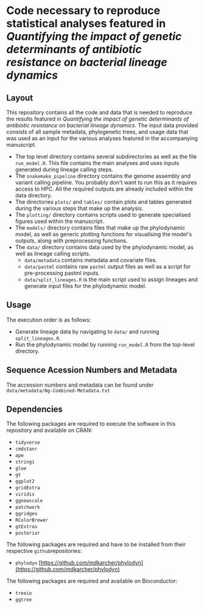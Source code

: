 # Code necessary to reproduce statistical analyses featured in _Quantifying the impact of genetic determinants of antibiotic resistance on bacterial lineage dynamics_
## Layout
This repository contains all the code and data that is needed to reproduce the results featured in _Quantifying the impact of genetic determinants of antibiotic resistance on bacterial lineage dynamics_. The input data provided consists of all sample metadata, phylogenetic trees, and usage data that was used as an input for the various analyses featured in the accompanying manuscript.
* The top level directory contains several subdirectories as well as the file ```run_model.R```. This file contains the main analyses and uses inputs generated during lineage calling steps.
* The ```snakemake_pipeline``` directory contains the genome assembly and variant calling pipeline. You probably don't want to run this as it requires access to HPC. All the required outputs are already included within the data directory.
* The directories ```plots/``` and ```tables/``` contain plots and tables generated during the various steps that make up the analysis.
* The ```plotting/``` directory contains scripts used to generate specialised figures used within the manuscript.
* The ```models/``` directory contains files that make up the phylodynamic model, as well as generic plotting functions for visualising the model's outputs, along with preprocessing functions.
* The ```data/``` directory contains data used by the phylodynamic model, as well as lineage calling scripts.
  + ```data/metadata``` contains metadata and covariate files.
  + ```data/pastml``` contains raw ```pastml``` output files as well as a script for pre-processing pastml inputs.
  + ```data/split_lineages.R``` is the main script used to assign lineages and generate input files for the phylodynamic model.

## Usage
The execution order is as follows:
* Generate lineage data by navigating to ```data/``` and running ```split_lineages.R```.
* Run the phylodynamic model by running ```run_model.R``` from the top-level directory.

## Sequence Acession Numbers and Metadata
The accession numbers and metadata can be found under ```data/metadata/Ng-Combined-Metadata.txt```

## Dependencies
The following packages are required to execute the software in this repository and available on CRAN:
* ```tidyverse```
* ```cmdstanr```
* ```ape```
* ```stringi```
* ```glue```
* ```gt```
* ```ggplot2```
* ```gridExtra```
* ```viridis```
* ```ggnewscale```
* ```patchwork```
* ```ggridges```
* ```RColorBrewer```
* ```gtExtras```
* ```posterior```

The following packages are required and have to be installed from their respective ```github```repositories:
* ```phylodyn``` [https://github.com/mdkarcher/phylodyn](https://github.com/mdkarcher/phylodyn)

The following packages are required and available on Bioconductor:
* ```treeio```
* ```ggtree```
